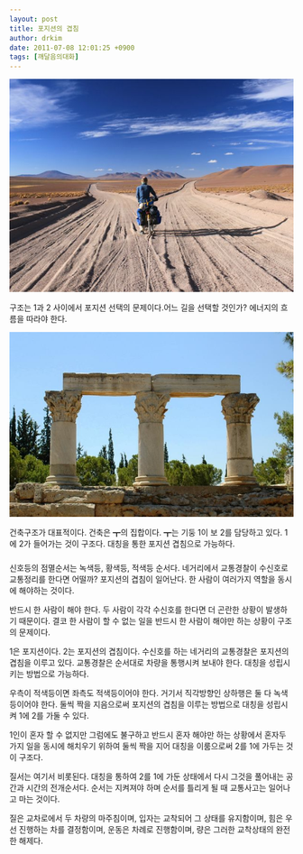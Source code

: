 ```yaml
---
layout: post
title: 포지션의 겹침
author: drkim
date: 2011-07-08 12:01:25 +0900
tags: [깨달음의대화]
---
```

![](/files/attach/images/198/002/181/11.jpg)

  


구조는 1과 2 사이에서 포지션 선택의 문제이다.어느 길을 선택할 것인가? 에너지의 흐름을 따라야 한다.

  


 ![](/files/attach/images/198/002/181/10.JPG)

  


건축구조가 대표적이다. 건축은 ┳의 집합이다. ┳는 기둥 1이 보 2를 담당하고 있다. 1에 2가 들어가는 것이 구조다. 대칭을 통한 포지션 겹침으로 가능하다.



###



신호등의 점멸순서는 녹색등, 황색등, 적색등 순서다. 네거리에서 교통경찰이 수신호로 교통정리를 한다면 어떨까? 포지션의 겹침이 일어난다. 한 사람이 여러가지 역할을 동시에 해야하는 것이다.   
  
반드시 한 사람이 해야 한다. 두 사람이 각각 수신호를 한다면 더 곤란한 상황이 발생하기 때문이다. 결코 한 사람이 할 수 없는 일을 반드시 한 사람이 해야만 하는 상황이 구조의 문제이다.



1은 포지션이다. 2는 포지션의 겹침이다. 수신호를 하는 네거리의 교통경찰은 포지션의 겹침을 이루고 있다. 교통경찰은 순서대로 차량을 통행시켜 보내야 한다. 대칭을 성립시키는 방법으로 가능하다. 



우측이 적색등이면 좌측도 적색등이어야 한다. 거기서 직각방향인 상하행은 둘 다 녹색등이어야 한다. 둘씩 짝을 지음으로써 포지션의 겹침을 이루는 방법으로 대칭을 성립시켜 1에 2를 가둘 수 있다. 



1인이 혼자 할 수 없지만 그럼에도 불구하고 반드시 혼자 해야만 하는 상황에서 혼자두 가지 일을 동시에 해치우기 위하여 둘씩 짝을 지어 대칭을 이룸으로써 2를 1에 가두는 것이 구조다. 



질서는 여기서 비롯된다. 대칭을 통하여 2를 1에 가둔 상태에서 다시 그것을 풀어내는 공간과 시간의 전개순서다. 순서는 지켜져야 하며 순서를 틀리게 될 때 교통사고는 일어나고 마는 것이다.



질은 교차로에서 두 차량의 마주침이며, 입자는 교착되어 그 상태를 유지함이며, 힘은 우선 진행하는 차를 결정함이며, 운동은 차례로 진행함이며, 량은 그러한 교착상태의 완전한 해제다.